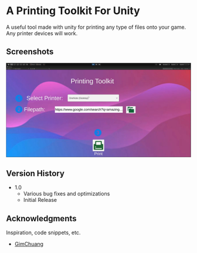 # A Printing Toolkit For Unity

A useful tool made with unity for printing any type of files onto your game. Any printer devices will work. 

## Screenshots
![alt text](https://github.com/zubEpty/Printing-Toolkit/blob/main/images/Screenshot_3.png)

## Version History

* 1.0
    * Various bug fixes and optimizations
    * Initial Release
   

## Acknowledgments

Inspiration, code snippets, etc.
* [GimChuang](https://github.com/GimChuang/UnityPrintingTool)

